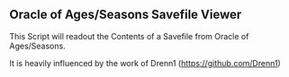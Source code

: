 Oracle of Ages/Seasons Savefile Viewer
---

This Script will readout the Contents of a Savefile from Oracle of Ages/Seasons.

It is heavily influenced by the work of Drenn1 (https://github.com/Drenn1)
